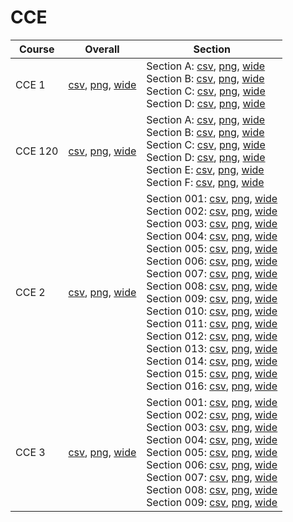 # CCE

| Course | Overall | Section |
| ------ | ------- | ------- |
| CCE 1 | [csv](https://github.com/UCSD-Historical-Enrollment-Data/2025Fall/blob/main/overall/CCE%201.csv), [png](https://raw.githubusercontent.com/UCSD-Historical-Enrollment-Data/2025Fall/main/plot_overall/CCE%201.png), [wide](https://raw.githubusercontent.com/UCSD-Historical-Enrollment-Data/2025Fall/main/plot_overall_wide/CCE%201.png) | Section A: [csv](https://github.com/UCSD-Historical-Enrollment-Data/2025Fall/blob/main/section/CCE%201_A.csv), [png](https://raw.githubusercontent.com/UCSD-Historical-Enrollment-Data/2025Fall/main/plot_section/CCE%201_A.png), [wide](https://raw.githubusercontent.com/UCSD-Historical-Enrollment-Data/2025Fall/main/plot_section_wide/CCE%201_A.png)<br>Section B: [csv](https://github.com/UCSD-Historical-Enrollment-Data/2025Fall/blob/main/section/CCE%201_B.csv), [png](https://raw.githubusercontent.com/UCSD-Historical-Enrollment-Data/2025Fall/main/plot_section/CCE%201_B.png), [wide](https://raw.githubusercontent.com/UCSD-Historical-Enrollment-Data/2025Fall/main/plot_section_wide/CCE%201_B.png)<br>Section C: [csv](https://github.com/UCSD-Historical-Enrollment-Data/2025Fall/blob/main/section/CCE%201_C.csv), [png](https://raw.githubusercontent.com/UCSD-Historical-Enrollment-Data/2025Fall/main/plot_section/CCE%201_C.png), [wide](https://raw.githubusercontent.com/UCSD-Historical-Enrollment-Data/2025Fall/main/plot_section_wide/CCE%201_C.png)<br>Section D: [csv](https://github.com/UCSD-Historical-Enrollment-Data/2025Fall/blob/main/section/CCE%201_D.csv), [png](https://raw.githubusercontent.com/UCSD-Historical-Enrollment-Data/2025Fall/main/plot_section/CCE%201_D.png), [wide](https://raw.githubusercontent.com/UCSD-Historical-Enrollment-Data/2025Fall/main/plot_section_wide/CCE%201_D.png) |
| CCE 120 | [csv](https://github.com/UCSD-Historical-Enrollment-Data/2025Fall/blob/main/overall/CCE%20120.csv), [png](https://raw.githubusercontent.com/UCSD-Historical-Enrollment-Data/2025Fall/main/plot_overall/CCE%20120.png), [wide](https://raw.githubusercontent.com/UCSD-Historical-Enrollment-Data/2025Fall/main/plot_overall_wide/CCE%20120.png) | Section A: [csv](https://github.com/UCSD-Historical-Enrollment-Data/2025Fall/blob/main/section/CCE%20120_A.csv), [png](https://raw.githubusercontent.com/UCSD-Historical-Enrollment-Data/2025Fall/main/plot_section/CCE%20120_A.png), [wide](https://raw.githubusercontent.com/UCSD-Historical-Enrollment-Data/2025Fall/main/plot_section_wide/CCE%20120_A.png)<br>Section B: [csv](https://github.com/UCSD-Historical-Enrollment-Data/2025Fall/blob/main/section/CCE%20120_B.csv), [png](https://raw.githubusercontent.com/UCSD-Historical-Enrollment-Data/2025Fall/main/plot_section/CCE%20120_B.png), [wide](https://raw.githubusercontent.com/UCSD-Historical-Enrollment-Data/2025Fall/main/plot_section_wide/CCE%20120_B.png)<br>Section C: [csv](https://github.com/UCSD-Historical-Enrollment-Data/2025Fall/blob/main/section/CCE%20120_C.csv), [png](https://raw.githubusercontent.com/UCSD-Historical-Enrollment-Data/2025Fall/main/plot_section/CCE%20120_C.png), [wide](https://raw.githubusercontent.com/UCSD-Historical-Enrollment-Data/2025Fall/main/plot_section_wide/CCE%20120_C.png)<br>Section D: [csv](https://github.com/UCSD-Historical-Enrollment-Data/2025Fall/blob/main/section/CCE%20120_D.csv), [png](https://raw.githubusercontent.com/UCSD-Historical-Enrollment-Data/2025Fall/main/plot_section/CCE%20120_D.png), [wide](https://raw.githubusercontent.com/UCSD-Historical-Enrollment-Data/2025Fall/main/plot_section_wide/CCE%20120_D.png)<br>Section E: [csv](https://github.com/UCSD-Historical-Enrollment-Data/2025Fall/blob/main/section/CCE%20120_E.csv), [png](https://raw.githubusercontent.com/UCSD-Historical-Enrollment-Data/2025Fall/main/plot_section/CCE%20120_E.png), [wide](https://raw.githubusercontent.com/UCSD-Historical-Enrollment-Data/2025Fall/main/plot_section_wide/CCE%20120_E.png)<br>Section F: [csv](https://github.com/UCSD-Historical-Enrollment-Data/2025Fall/blob/main/section/CCE%20120_F.csv), [png](https://raw.githubusercontent.com/UCSD-Historical-Enrollment-Data/2025Fall/main/plot_section/CCE%20120_F.png), [wide](https://raw.githubusercontent.com/UCSD-Historical-Enrollment-Data/2025Fall/main/plot_section_wide/CCE%20120_F.png) |
| CCE 2 | [csv](https://github.com/UCSD-Historical-Enrollment-Data/2025Fall/blob/main/overall/CCE%202.csv), [png](https://raw.githubusercontent.com/UCSD-Historical-Enrollment-Data/2025Fall/main/plot_overall/CCE%202.png), [wide](https://raw.githubusercontent.com/UCSD-Historical-Enrollment-Data/2025Fall/main/plot_overall_wide/CCE%202.png) | Section 001: [csv](https://github.com/UCSD-Historical-Enrollment-Data/2025Fall/blob/main/section/CCE%202_001.csv), [png](https://raw.githubusercontent.com/UCSD-Historical-Enrollment-Data/2025Fall/main/plot_section/CCE%202_001.png), [wide](https://raw.githubusercontent.com/UCSD-Historical-Enrollment-Data/2025Fall/main/plot_section_wide/CCE%202_001.png)<br>Section 002: [csv](https://github.com/UCSD-Historical-Enrollment-Data/2025Fall/blob/main/section/CCE%202_002.csv), [png](https://raw.githubusercontent.com/UCSD-Historical-Enrollment-Data/2025Fall/main/plot_section/CCE%202_002.png), [wide](https://raw.githubusercontent.com/UCSD-Historical-Enrollment-Data/2025Fall/main/plot_section_wide/CCE%202_002.png)<br>Section 003: [csv](https://github.com/UCSD-Historical-Enrollment-Data/2025Fall/blob/main/section/CCE%202_003.csv), [png](https://raw.githubusercontent.com/UCSD-Historical-Enrollment-Data/2025Fall/main/plot_section/CCE%202_003.png), [wide](https://raw.githubusercontent.com/UCSD-Historical-Enrollment-Data/2025Fall/main/plot_section_wide/CCE%202_003.png)<br>Section 004: [csv](https://github.com/UCSD-Historical-Enrollment-Data/2025Fall/blob/main/section/CCE%202_004.csv), [png](https://raw.githubusercontent.com/UCSD-Historical-Enrollment-Data/2025Fall/main/plot_section/CCE%202_004.png), [wide](https://raw.githubusercontent.com/UCSD-Historical-Enrollment-Data/2025Fall/main/plot_section_wide/CCE%202_004.png)<br>Section 005: [csv](https://github.com/UCSD-Historical-Enrollment-Data/2025Fall/blob/main/section/CCE%202_005.csv), [png](https://raw.githubusercontent.com/UCSD-Historical-Enrollment-Data/2025Fall/main/plot_section/CCE%202_005.png), [wide](https://raw.githubusercontent.com/UCSD-Historical-Enrollment-Data/2025Fall/main/plot_section_wide/CCE%202_005.png)<br>Section 006: [csv](https://github.com/UCSD-Historical-Enrollment-Data/2025Fall/blob/main/section/CCE%202_006.csv), [png](https://raw.githubusercontent.com/UCSD-Historical-Enrollment-Data/2025Fall/main/plot_section/CCE%202_006.png), [wide](https://raw.githubusercontent.com/UCSD-Historical-Enrollment-Data/2025Fall/main/plot_section_wide/CCE%202_006.png)<br>Section 007: [csv](https://github.com/UCSD-Historical-Enrollment-Data/2025Fall/blob/main/section/CCE%202_007.csv), [png](https://raw.githubusercontent.com/UCSD-Historical-Enrollment-Data/2025Fall/main/plot_section/CCE%202_007.png), [wide](https://raw.githubusercontent.com/UCSD-Historical-Enrollment-Data/2025Fall/main/plot_section_wide/CCE%202_007.png)<br>Section 008: [csv](https://github.com/UCSD-Historical-Enrollment-Data/2025Fall/blob/main/section/CCE%202_008.csv), [png](https://raw.githubusercontent.com/UCSD-Historical-Enrollment-Data/2025Fall/main/plot_section/CCE%202_008.png), [wide](https://raw.githubusercontent.com/UCSD-Historical-Enrollment-Data/2025Fall/main/plot_section_wide/CCE%202_008.png)<br>Section 009: [csv](https://github.com/UCSD-Historical-Enrollment-Data/2025Fall/blob/main/section/CCE%202_009.csv), [png](https://raw.githubusercontent.com/UCSD-Historical-Enrollment-Data/2025Fall/main/plot_section/CCE%202_009.png), [wide](https://raw.githubusercontent.com/UCSD-Historical-Enrollment-Data/2025Fall/main/plot_section_wide/CCE%202_009.png)<br>Section 010: [csv](https://github.com/UCSD-Historical-Enrollment-Data/2025Fall/blob/main/section/CCE%202_010.csv), [png](https://raw.githubusercontent.com/UCSD-Historical-Enrollment-Data/2025Fall/main/plot_section/CCE%202_010.png), [wide](https://raw.githubusercontent.com/UCSD-Historical-Enrollment-Data/2025Fall/main/plot_section_wide/CCE%202_010.png)<br>Section 011: [csv](https://github.com/UCSD-Historical-Enrollment-Data/2025Fall/blob/main/section/CCE%202_011.csv), [png](https://raw.githubusercontent.com/UCSD-Historical-Enrollment-Data/2025Fall/main/plot_section/CCE%202_011.png), [wide](https://raw.githubusercontent.com/UCSD-Historical-Enrollment-Data/2025Fall/main/plot_section_wide/CCE%202_011.png)<br>Section 012: [csv](https://github.com/UCSD-Historical-Enrollment-Data/2025Fall/blob/main/section/CCE%202_012.csv), [png](https://raw.githubusercontent.com/UCSD-Historical-Enrollment-Data/2025Fall/main/plot_section/CCE%202_012.png), [wide](https://raw.githubusercontent.com/UCSD-Historical-Enrollment-Data/2025Fall/main/plot_section_wide/CCE%202_012.png)<br>Section 013: [csv](https://github.com/UCSD-Historical-Enrollment-Data/2025Fall/blob/main/section/CCE%202_013.csv), [png](https://raw.githubusercontent.com/UCSD-Historical-Enrollment-Data/2025Fall/main/plot_section/CCE%202_013.png), [wide](https://raw.githubusercontent.com/UCSD-Historical-Enrollment-Data/2025Fall/main/plot_section_wide/CCE%202_013.png)<br>Section 014: [csv](https://github.com/UCSD-Historical-Enrollment-Data/2025Fall/blob/main/section/CCE%202_014.csv), [png](https://raw.githubusercontent.com/UCSD-Historical-Enrollment-Data/2025Fall/main/plot_section/CCE%202_014.png), [wide](https://raw.githubusercontent.com/UCSD-Historical-Enrollment-Data/2025Fall/main/plot_section_wide/CCE%202_014.png)<br>Section 015: [csv](https://github.com/UCSD-Historical-Enrollment-Data/2025Fall/blob/main/section/CCE%202_015.csv), [png](https://raw.githubusercontent.com/UCSD-Historical-Enrollment-Data/2025Fall/main/plot_section/CCE%202_015.png), [wide](https://raw.githubusercontent.com/UCSD-Historical-Enrollment-Data/2025Fall/main/plot_section_wide/CCE%202_015.png)<br>Section 016: [csv](https://github.com/UCSD-Historical-Enrollment-Data/2025Fall/blob/main/section/CCE%202_016.csv), [png](https://raw.githubusercontent.com/UCSD-Historical-Enrollment-Data/2025Fall/main/plot_section/CCE%202_016.png), [wide](https://raw.githubusercontent.com/UCSD-Historical-Enrollment-Data/2025Fall/main/plot_section_wide/CCE%202_016.png) |
| CCE 3 | [csv](https://github.com/UCSD-Historical-Enrollment-Data/2025Fall/blob/main/overall/CCE%203.csv), [png](https://raw.githubusercontent.com/UCSD-Historical-Enrollment-Data/2025Fall/main/plot_overall/CCE%203.png), [wide](https://raw.githubusercontent.com/UCSD-Historical-Enrollment-Data/2025Fall/main/plot_overall_wide/CCE%203.png) | Section 001: [csv](https://github.com/UCSD-Historical-Enrollment-Data/2025Fall/blob/main/section/CCE%203_001.csv), [png](https://raw.githubusercontent.com/UCSD-Historical-Enrollment-Data/2025Fall/main/plot_section/CCE%203_001.png), [wide](https://raw.githubusercontent.com/UCSD-Historical-Enrollment-Data/2025Fall/main/plot_section_wide/CCE%203_001.png)<br>Section 002: [csv](https://github.com/UCSD-Historical-Enrollment-Data/2025Fall/blob/main/section/CCE%203_002.csv), [png](https://raw.githubusercontent.com/UCSD-Historical-Enrollment-Data/2025Fall/main/plot_section/CCE%203_002.png), [wide](https://raw.githubusercontent.com/UCSD-Historical-Enrollment-Data/2025Fall/main/plot_section_wide/CCE%203_002.png)<br>Section 003: [csv](https://github.com/UCSD-Historical-Enrollment-Data/2025Fall/blob/main/section/CCE%203_003.csv), [png](https://raw.githubusercontent.com/UCSD-Historical-Enrollment-Data/2025Fall/main/plot_section/CCE%203_003.png), [wide](https://raw.githubusercontent.com/UCSD-Historical-Enrollment-Data/2025Fall/main/plot_section_wide/CCE%203_003.png)<br>Section 004: [csv](https://github.com/UCSD-Historical-Enrollment-Data/2025Fall/blob/main/section/CCE%203_004.csv), [png](https://raw.githubusercontent.com/UCSD-Historical-Enrollment-Data/2025Fall/main/plot_section/CCE%203_004.png), [wide](https://raw.githubusercontent.com/UCSD-Historical-Enrollment-Data/2025Fall/main/plot_section_wide/CCE%203_004.png)<br>Section 005: [csv](https://github.com/UCSD-Historical-Enrollment-Data/2025Fall/blob/main/section/CCE%203_005.csv), [png](https://raw.githubusercontent.com/UCSD-Historical-Enrollment-Data/2025Fall/main/plot_section/CCE%203_005.png), [wide](https://raw.githubusercontent.com/UCSD-Historical-Enrollment-Data/2025Fall/main/plot_section_wide/CCE%203_005.png)<br>Section 006: [csv](https://github.com/UCSD-Historical-Enrollment-Data/2025Fall/blob/main/section/CCE%203_006.csv), [png](https://raw.githubusercontent.com/UCSD-Historical-Enrollment-Data/2025Fall/main/plot_section/CCE%203_006.png), [wide](https://raw.githubusercontent.com/UCSD-Historical-Enrollment-Data/2025Fall/main/plot_section_wide/CCE%203_006.png)<br>Section 007: [csv](https://github.com/UCSD-Historical-Enrollment-Data/2025Fall/blob/main/section/CCE%203_007.csv), [png](https://raw.githubusercontent.com/UCSD-Historical-Enrollment-Data/2025Fall/main/plot_section/CCE%203_007.png), [wide](https://raw.githubusercontent.com/UCSD-Historical-Enrollment-Data/2025Fall/main/plot_section_wide/CCE%203_007.png)<br>Section 008: [csv](https://github.com/UCSD-Historical-Enrollment-Data/2025Fall/blob/main/section/CCE%203_008.csv), [png](https://raw.githubusercontent.com/UCSD-Historical-Enrollment-Data/2025Fall/main/plot_section/CCE%203_008.png), [wide](https://raw.githubusercontent.com/UCSD-Historical-Enrollment-Data/2025Fall/main/plot_section_wide/CCE%203_008.png)<br>Section 009: [csv](https://github.com/UCSD-Historical-Enrollment-Data/2025Fall/blob/main/section/CCE%203_009.csv), [png](https://raw.githubusercontent.com/UCSD-Historical-Enrollment-Data/2025Fall/main/plot_section/CCE%203_009.png), [wide](https://raw.githubusercontent.com/UCSD-Historical-Enrollment-Data/2025Fall/main/plot_section_wide/CCE%203_009.png) |
